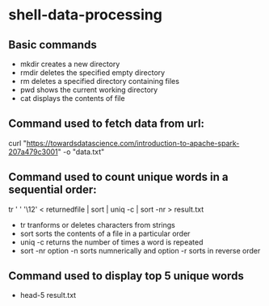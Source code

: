 # shell-data-processing
## Basic commands
- mkdir creates a new directory
- rmdir deletes the specified empty directory
- rm deletes a specified directory containing files
- pwd shows the current working directory
- cat displays the contents of file
## Command used to fetch data from url:
curl "https://towardsdatascience.com/introduction-to-apache-spark-207a479c3001" -o "data.txt"

## Command used to count unique words in a sequential order:
tr ' ' '\12' < returnedfile | sort | uniq -c | sort -nr > result.txt

- tr tranforms or deletes characters from strings
- sort sorts the contents of a file in a particular order
- uniq -c returns the number of times a word is repeated
- sort -nr option -n sorts numnerically and option -r sorts in reverse order
## Command used to display top 5 unique words
- head-5 result.txt

